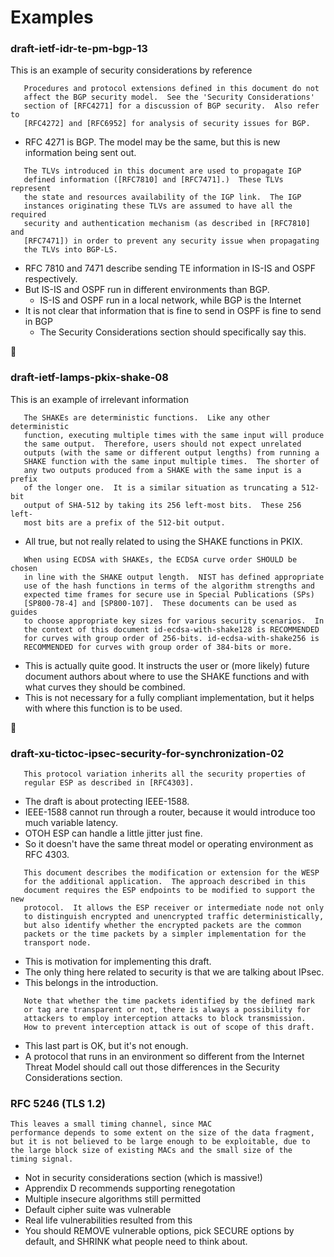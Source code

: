 # Examples

### draft-ietf-idr-te-pm-bgp-13

This is an example of security considerations by reference

```
   Procedures and protocol extensions defined in this document do not
   affect the BGP security model.  See the 'Security Considerations'
   section of [RFC4271] for a discussion of BGP security.  Also refer to
   [RFC4272] and [RFC6952] for analysis of security issues for BGP.
```
* RFC 4271 is BGP. The model may be the same, but this is new information being sent out.
```
   The TLVs introduced in this document are used to propagate IGP
   defined information ([RFC7810] and [RFC7471].)  These TLVs represent
   the state and resources availability of the IGP link.  The IGP
   instances originating these TLVs are assumed to have all the required
   security and authentication mechanism (as described in [RFC7810] and
   [RFC7471]) in order to prevent any security issue when propagating
   the TLVs into BGP-LS.
```
* RFC 7810 and 7471 describe sending TE information in IS-IS and OSPF respectively. 
* But IS-IS and OSPF run in different environments than BGP.
  * IS-IS and OSPF run in a local network, while BGP is the Internet
* It is not clear that information that is fine to send in OSPF is fine to send in BGP
  * The Security Considerations section should specifically say this. 

:sheep:

### draft-ietf-lamps-pkix-shake-08

This is an example of irrelevant information

```
   The SHAKEs are deterministic functions.  Like any other deterministic
   function, executing multiple times with the same input will produce
   the same output.  Therefore, users should not expect unrelated
   outputs (with the same or different output lengths) from running a
   SHAKE function with the same input multiple times.  The shorter of
   any two outputs produced from a SHAKE with the same input is a prefix
   of the longer one.  It is a similar situation as truncating a 512-bit
   output of SHA-512 by taking its 256 left-most bits.  These 256 left-
   most bits are a prefix of the 512-bit output.
```
* All true, but not really related to using the SHAKE functions in PKIX.

```
   When using ECDSA with SHAKEs, the ECDSA curve order SHOULD be chosen
   in line with the SHAKE output length.  NIST has defined appropriate
   use of the hash functions in terms of the algorithm strengths and
   expected time frames for secure use in Special Publications (SPs)
   [SP800-78-4] and [SP800-107].  These documents can be used as guides
   to choose appropriate key sizes for various security scenarios.  In
   the context of this document id-ecdsa-with-shake128 is RECOMMENDED
   for curves with group order of 256-bits. id-ecdsa-with-shake256 is
   RECOMMENDED for curves with group order of 384-bits or more.
```
* This is actually quite good. It instructs the user or (more likely) future document authors about where to use the SHAKE functions and with what curves they should be combined. 
* This is not necessary for a fully compliant implementation, but it helps with where this function is to be used.

:sheep:

### draft-xu-tictoc-ipsec-security-for-synchronization-02

```
   This protocol variation inherits all the security properties of
   regular ESP as described in [RFC4303].
```
* The draft is about protecting IEEE-1588. 
* IEEE-1588 cannot run through a router, because it would introduce too much variable latency.
* OTOH ESP can handle a little jitter just fine.
* So it doesn't have the same threat model or operating environment as RFC 4303.

```
   This document describes the modification or extension for the WESP
   for the additional application.  The approach described in this
   document requires the ESP endpoints to be modified to support the new
   protocol.  It allows the ESP receiver or intermediate node not only
   to distinguish encrypted and unencrypted traffic deterministically,
   but also identify whether the encrypted packets are the common
   packets or the time packets by a simpler implementation for the
   transport node.
```
* This is motivation for implementing this draft. 
* The only thing here related to security is that we are talking about IPsec. 
* This belongs in the introduction.

```
   Note that whether the time packets identified by the defined mark
   or tag are transparent or not, there is always a possibility for
   attackers to employ interception attacks to block transmission.
   How to prevent interception attack is out of scope of this draft.
```
* This last part is OK, but it's not enough.
* A protocol that runs in an environment so different from the Internet Threat Model should call out those differences in the Security Considerations section.

### RFC 5246 (TLS 1.2)
```
This leaves a small timing channel, since MAC
performance depends to some extent on the size of the data fragment,
but it is not believed to be large enough to be exploitable, due to
the large block size of existing MACs and the small size of the
timing signal.
```
* Not in security considerations section (which is massive!)
* Apprendix D recommends supporting renegotation
* Multiple insecure algorithms still permitted
* Default cipher suite was vulnerable
* Real life vulnerabilities resulted from this
* You should REMOVE vulnerable options, pick SECURE options by default, and SHRINK what people need to think about.
